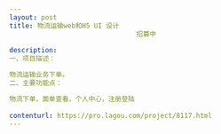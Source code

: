 ```yaml
---                
layout: post       
title: 物流运输web和H5 UI 设计
                                招募中
           
description: 
一、项目描述：

物流运输业务下单。
二、主要功能点：

物流下单，面单查看，个人中心，注册登陆
     
contenturl: https://pro.lagou.com/project/8117.html      
---                 
```


